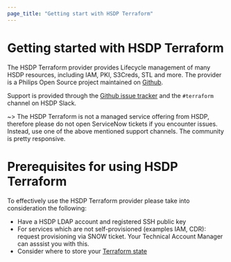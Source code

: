 ```yaml
---
page_title: "Getting start with HSDP Terraform"
---
```

# Getting started with HSDP Terraform

The HSDP Terraform provider provides Lifecycle management of many HSDP resources, 
including IAM, PKI, S3Creds, STL and more. The provider is a Philips Open Source project maintained
on [Github](https://github.com/philips-software/terraform-provider-hsdp). 

Support is provided through the [Github issue tracker](https://github.com/philips-software/terraform-provider-hsdp/issues)
and the `#terraform` channel on HSDP Slack.

~> The HSDP Terraform is not a managed service offering from HSDP, therefore please do not open ServiceNow tickets if you encounter issues. Instead, use one of the above mentioned support channels. The community is pretty responsive.

# Prerequisites for using HSDP Terraform
To effectively use the HSDP Terraform provider please take into consideration the following:

- Have a HSDP LDAP account and registered SSH public key
- For services which are not self-provisioned (examples IAM, CDR): request provisioning via SNOW ticket. Your Technical Account Manager can asssist you with this.
- Consider where to store your [Terraform state](https://registry.terraform.io/providers/philips-software/hsdp/latest/docs/guides/state)